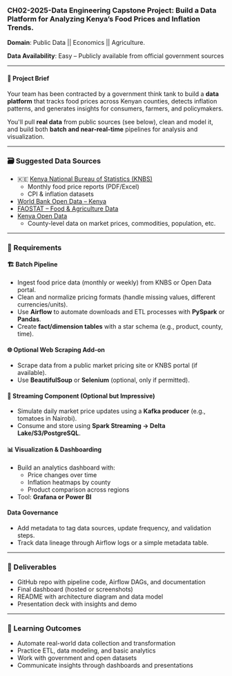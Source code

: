 ### **CH02-2025-Data Engineering Capstone Project: Build a Data Platform for Analyzing Kenya’s Food Prices and Inflation Trends.**

**Domain**: Public Data || Economics || Agriculture.

**Data Availability**: Easy – Publicly available from official government sources  

---
#### **🧩 Project Brief**

Your team has been contracted by a government think tank to build a **data platform** that tracks food prices across Kenyan counties, detects inflation patterns, and generates insights for consumers, farmers, and policymakers.

You'll pull **real data** from public sources (see below), clean and model it, and build both **batch and near-real-time** pipelines for analysis and visualization.

---

### **🗃️ Suggested Data Sources**
- 🇰🇪 [Kenya National Bureau of Statistics (KNBS)](https://www.knbs.or.ke/)
  - Monthly food price reports (PDF/Excel)
  - CPI & inflation datasets  
- [World Bank Open Data – Kenya](https://data.worldbank.org/country/kenya)
- [FAOSTAT – Food & Agriculture Data](https://www.fao.org/faostat/)
- [Kenya Open Data](https://opendata.go.ke/)  
  - County-level data on market prices, commodities, population, etc.

---

### **🔧 Requirements**

#### **🏗️ Batch Pipeline**
- Ingest food price data (monthly or weekly) from KNBS or Open Data portal.
- Clean and normalize pricing formats (handle missing values, different currencies/units).
- Use **Airflow** to automate downloads and ETL processes with **PySpark** or **Pandas**.
- Create **fact/dimension tables** with a star schema (e.g., product, county, time).

#### **🌐 Optional Web Scraping Add-on**
- Scrape data from a public market pricing site or KNBS portal (if available).
- Use **BeautifulSoup** or **Selenium** (optional, only if permitted).

#### **📡 Streaming Component (Optional but Impressive)**
- Simulate daily market price updates using a **Kafka producer** (e.g., tomatoes in Nairobi).
- Consume and store using **Spark Streaming → Delta Lake/S3/PostgreSQL**.

#### **📊 Visualization & Dashboarding**
- Build an analytics dashboard with:
  - Price changes over time
  - Inflation heatmaps by county
  - Product comparison across regions
- Tool: **Grafana or Power BI**

#### **Data Governance**
- Add metadata to tag data sources, update frequency, and validation steps.
- Track data lineage through Airflow logs or a simple metadata table.

---

### **📁 Deliverables**
- GitHub repo with pipeline code, Airflow DAGs, and documentation
- Final dashboard (hosted or screenshots)
- README with architecture diagram and data model
- Presentation deck with insights and demo

---

### **🧠 Learning Outcomes**
- Automate real-world data collection and transformation  
- Practice ETL, data modeling, and basic analytics  
- Work with government and open datasets  
- Communicate insights through dashboards and presentations  

